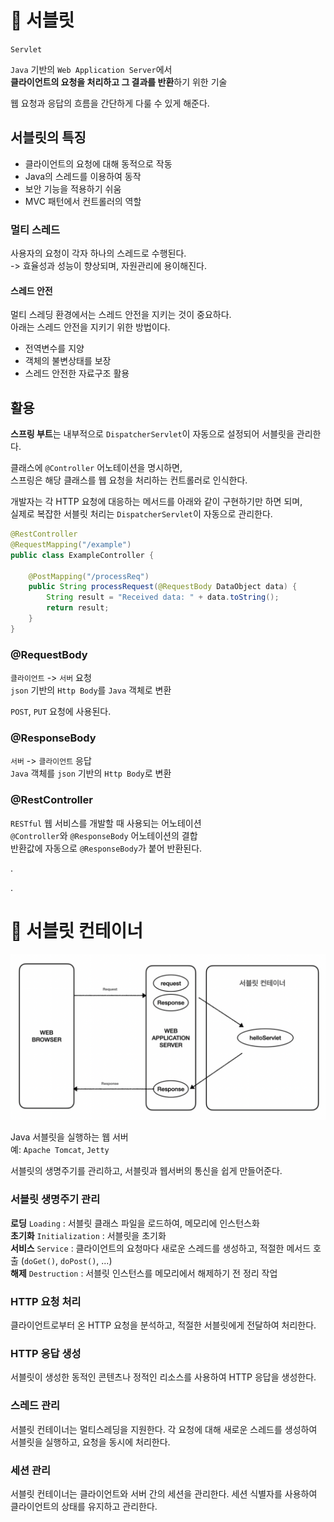 # 📌 서블릿
`Servlet`

`Java` 기반의 `Web Application Server`에서  
**클라이언트의 요청을 처리하고 그 결과를 반환**하기 위한 기술

웹 요청과 응답의 흐름을 간단하게 다룰 수 있게 해준다.

## 서블릿의 특징

- 클라이언트의 요청에 대해 동적으로 작동
- Java의 스레드를 이용하여 동작
- 보안 기능을 적용하기 쉬움
- MVC 패턴에서 컨트롤러의 역할

### 멀티 스레드
사용자의 요청이 각자 하나의 스레드로 수행된다.  
-> 효율성과 성능이 향상되며, 자원관리에 용이해진다.

#### 스레드 안전
멀티 스레딩 환경에서는 스레드 안전을 지키는 것이 중요하다.  
아래는 스레드 안전을 지키기 위한 방법이다.

- 전역변수를 지양
- 객체의 불변상태를 보장
- 스레드 안전한 자료구조 활용

## 활용

**스프링 부트**는 내부적으로 `DispatcherServlet`이 자동으로 설정되어 서블릿을 관리한다.

클래스에 `@Controller` 어노테이션을 명시하면,  
스프링은 해당 클래스를 웹 요청을 처리하는 컨트롤러로 인식한다.

개발자는 각 HTTP 요청에 대응하는 메서드를 아래와 같이 구현하기만 하면 되며,  
실제로 복잡한 서블릿 처리는 `DispatcherServlet`이 자동으로 관리한다.


```java
@RestController
@RequestMapping("/example")
public class ExampleController {

    @PostMapping("/processReq")
    public String processRequest(@RequestBody DataObject data) {
        String result = "Received data: " + data.toString();
        return result;
    }
}
```

### @RequestBody
`클라이언트` -> `서버` 요청  
`json` 기반의 `Http Body`를 `Java` 객체로 변환  

`POST`, `PUT` 요청에 사용된다.  

### @ResponseBody
`서버` -> `클라이언트` 응답  
`Java` 객체를 `json` 기반의 `Http Body`로 변환

### @RestController
`RESTful` 웹 서비스를 개발할 때 사용되는 어노테이션  
`@Controller`와 `@ResponseBody` 어노테이션의 결합  
반환값에 자동으로 `@ResponseBody`가 붙어 반환된다.

.

.

# 📌 서블릿 컨테이너

![servlet_container](./img/servlet_container.png)

Java 서블릿을 실행하는 웹 서버  
예: `Apache Tomcat`, `Jetty`

서블릿의 생명주기를 관리하고,
서블릿과 웹서버의 통신을 쉽게 만들어준다.

### 서블릿 생명주기 관리
**로딩** `Loading` : 서블릿 클래스 파일을 로드하여, 메모리에 인스턴스화  
**초기화** `Initialization` : 서블릿을 초기화  
**서비스** `Service` : 클라이언트의 요청마다 새로운 스레드를 생성하고, 적절한 메서드 호출 (`doGet()`, `doPost()`, ...)  
**해제** `Destruction` : 서블릿 인스턴스를 메모리에서 해제하기 전 정리 작업  

### HTTP 요청 처리
클라이언트로부터 온 HTTP 요청을 분석하고, 적절한 서블릿에게 전달하여 처리한다.

### HTTP 응답 생성
서블릿이 생성한 동적인 콘텐츠나 정적인 리소스를 사용하여 HTTP 응답을 생성한다.

### 스레드 관리
서블릿 컨테이너는 멀티스레딩을 지원한다. 
각 요청에 대해 새로운 스레드를 생성하여 서블릿을 실행하고, 요청을 동시에 처리한다.

### 세션 관리
서블릿 컨테이너는 클라이언트와 서버 간의 세션을 관리한다.
세션 식별자를 사용하여 클라이언트의 상태를 유지하고 관리한다.
